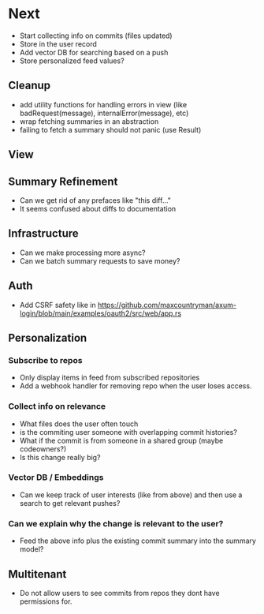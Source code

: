 # Next

- Start collecting info on commits (files updated)
- Store in the user record
- Add vector DB for searching based on a push
- Store personalized feed values?

## Cleanup

- add utility functions for handling errors in view (like badRequest(message), internalError(message), etc)
- wrap fetching summaries in an abstraction
- failing to fetch a summary should not panic (use Result)

## View

## Summary Refinement

- Can we get rid of any prefaces like "this diff..."
- It seems confused about diffs to documentation

## Infrastructure

- Can we make processing more async?
- Can we batch summary requests to save money?

## Auth

- Add CSRF safety like in https://github.com/maxcountryman/axum-login/blob/main/examples/oauth2/src/web/app.rs

## Personalization

### Subscribe to repos

- Only display items in feed from subscribed repositories
- Add a webhook handler for removing repo when the user loses access.

### Collect info on relevance
- What files does the user often touch
- is the commiting user someone with overlapping commit histories?
- What if the commit is from someone in a shared group (maybe codeowners?)
- Is this change really big?

### Vector DB / Embeddings
- Can we keep track of user interests (like from above) and then use a search to get relevant pushes?

### Can we explain why the change is relevant to the user?
- Feed the above info plus the existing commit summary into the summary model?

## Multitenant

- Do not allow users to see commits from repos they dont have permissions for.

